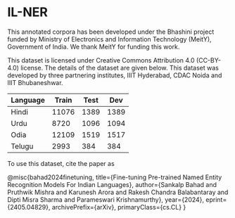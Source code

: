 # IL-NER

This annotated corpora has been developed under the Bhashini project funded by Ministry of Electronics and Information Technology (MeitY), Government of India. We thank MeitY for funding this work. 

This dataset is licensed under Creative Commons Attribution 4.0 (CC-BY-4.0) license. The details of the dataset are given below. This dataset was developed by three partnering institutes, IIIT Hyderabad, CDAC Noida and IIIT Bhubaneshwar. 

| Language | Train | Test | Dev |
|----------|-------|------|-----|
| Hindi    | 11076 | 1389 | 1389|
| Urdu     | 8720  | 1096 | 1094|
| Odia     | 12109 | 1519 | 1517|
| Telugu   | 2993  | 384  | 384 |

To use this dataset, cite the paper as

@misc{bahad2024finetuning,
      title={Fine-tuning Pre-trained Named Entity Recognition Models For Indian Languages}, 
      author={Sankalp Bahad and Pruthwik Mishra and Karunesh Arora and Rakesh Chandra Balabantaray and Dipti Misra Sharma and Parameswari Krishnamurthy},
      year={2024},
      eprint={2405.04829},
      archivePrefix={arXiv},
      primaryClass={cs.CL}
}

